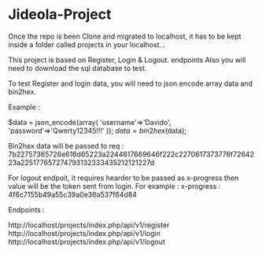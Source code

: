 # Jideola-Project

Once the repo is been Clone and migrated to localhost, it has to be kept inside a folder called projects in your localhost...

This project is based on Register, Login & Logout. endpoints
Also you will need to download the sql database to test.

To test Register and login data, you will need to json encode array data and bin2hex.

Example : 

$data = json_encode(array(
    'username'=>'Davido',
    'password'=>'Qwerty12345!!!'
));
$data = bin2hex($data);


Bin2hex data will be passed to req : 7b22757365726e616d65223a2244617669646f222c2270617373776f7264223a225177657274793132333435212121227d

For logout endpoit, it requires hearder to be passed as x-progress then value will be the token sent from login.
For example : x-progress : 4f6c7155b49a55c39a0e36a537f64d84



Endpoints : 

http://localhost/projects/index.php/api/v1/register <br/>
http://localhost/projects/index.php/api/v1/login <br/>
http://localhost/projects/index.php/api/v1/logout
